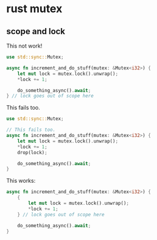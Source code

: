 # rust mutex

## scope and lock

This not work!

``` rust
use std::sync::Mutex;

async fn increment_and_do_stuff(mutex: &Mutex<i32>) {
    let mut lock = mutex.lock().unwrap();
    *lock += 1;

    do_something_async().await;
} // lock goes out of scope here

```
This fails too.

``` rust
use std::sync::Mutex;

// This fails too.
async fn increment_and_do_stuff(mutex: &Mutex<i32>) {
    let mut lock = mutex.lock().unwrap();
    *lock += 1;
    drop(lock);

    do_something_async().await;
}
```
This works:

``` rust
async fn increment_and_do_stuff(mutex: &Mutex<i32>) {
    {
        let mut lock = mutex.lock().unwrap();
        *lock += 1;
    } // lock goes out of scope here

    do_something_async().await;
}
```
